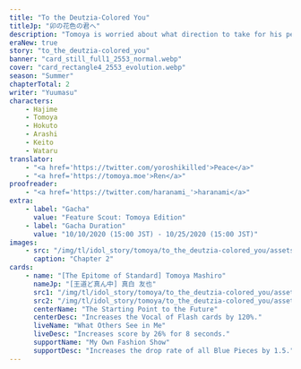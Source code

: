 ```yaml
---
title: "To the Deutzia-Colored You"
titleJp: "卯の花色の君へ"
description: "Tomoya is worried about what direction to take for his personalized outfit. Unable to figure out what he wants to be, Tomoya tries on various outfits. But Hokuto, who's accompanying him, only gives the same response each time."
eraNew: true
story: "to_the_deutzia-colored_you"
banner: "card_still_full1_2553_normal.webp"
cover: "card_rectangle4_2553_evolution.webp"
season: "Summer"
chapterTotal: 2
writer: "Yuumasu"
characters:
    - Hajime
    - Tomoya
    - Hokuto
    - Arashi
    - Keito
    - Wataru
translator:
    - "<a href='https://twitter.com/yoroshikilled'>Peace</a>"
    - "<a href='https://tomoya.moe'>Ren</a>"
proofreader:
    - "<a href='https://twitter.com/haranami_'>haranami</a>"
extra:
    - label: "Gacha"
      value: "Feature Scout: Tomoya Edition"
    - label: "Gacha Duration"
      value: "10/10/2020 (15:00 JST) - 10/25/2020 (15:00 JST)"
images:
    - src: "/img/tl/idol_story/tomoya/to_the_deutzia-colored_you/assets/card_still_full1_2553_normal.webp"
      caption: "Chapter 2"
cards:
    - name: "[The Epitome of Standard] Tomoya Mashiro"
      nameJp: "[王道ど真ん中] 真白 友也"
      src1: "/img/tl/idol_story/tomoya/to_the_deutzia-colored_you/assets/card_rectangle2_2553_normal.webp"
      src2: "/img/tl/idol_story/tomoya/to_the_deutzia-colored_you/assets/card_rectangle2_2553_evolution.webp"
      centerName: "The Starting Point to the Future"
      centerDesc: "Increases the Vocal of Flash cards by 120%."
      liveName: "What Others See in Me"
      liveDesc: "Increases score by 26% for 8 seconds."
      supportName: "My Own Fashion Show"
      supportDesc: "Increases the drop rate of all Blue Pieces by 1.5."
---
```

